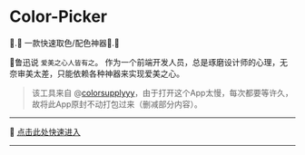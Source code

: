 # Color-Picker
🌈.🔧 一款快速取色/配色神器🔧.🌈  

🐶鲁迅说 `爱美之心人皆有之`。 作为一个前端开发人员，总是琢磨设计师的心理，无奈审美太差，只能依赖各种神器来实现爱美之心。

> 该工具来自 @[colorsupplyyy](https://colorsupplyyy.com/app)，由于打开这个App太慢，每次都要等许久，故将此App原封不动打包过来（删减部分内容）。



---

🔗 [点击此处快速进入](https://mengqing.org/app/colorPicker/)

---
